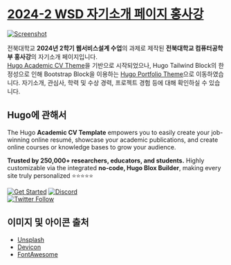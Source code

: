 # [2024-2 WSD 자기소개 페이지 홍사강](https://nua3196.github.io/)

[![Screenshot](https://github.com/user-attachments/assets/679b1b46-8da2-4240-9d74-7c7988fd2a53)](https://nua3196.github.io/ko/)

전북대학교 **2024년 2학기 웹서비스설계 수업**의 과제로 제작된 **전북대학교 컴퓨터공학부 홍사강**의 자기소개 페이지입니다.  
[Hugo Academic CV Theme](https://github.com/HugoBlox/theme-academic-cv)을 기반으로 시작되었으나, Hugo Tailwind Block의 한정성으로 인해 Bootstrap Block을 이용하는 [Hugo Portfolio Theme](https://github.com/HugoBlox/theme-portfolio)으로 이동하였습니다. 자기소개, 관심사, 학력 및 수상 경력, 프로젝트 경험 등에 대해 확인하실 수 있습니다.

## Hugo에 관해서

The Hugo **Academic CV Template** empowers you to easily create your job-winning online resumé, showcase your academic publications, and create online courses or knowledge bases to grow your audience.

️**Trusted by 250,000+ researchers, educators, and students.** Highly customizable via the integrated **no-code, Hugo Blox Builder**, making every site truly personalized ⭐⭐⭐⭐⭐

[![Get Started](https://img.shields.io/badge/-Get%20started-ff4655?style=for-the-badge)](https://hugoblox.com/templates/)
[![Discord](https://img.shields.io/discord/722225264733716590?style=for-the-badge)](https://discord.com/channels/722225264733716590/742892432458252370/742895548159492138)  
[![Twitter Follow](https://img.shields.io/twitter/follow/GetResearchDev?label=Follow%20on%20Twitter)](https://twitter.com/GetResearchDev)

## 이미지 및 아이콘 출처

- [Unsplash](https://unsplash.com)
- [Devicon](https://devicon.dev/)
- [FontAwesome](https://fontawesome.com/icons)
